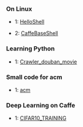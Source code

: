 ### On Linux

* 1: [HelloShell](https://github.com/AllenMao/Demo/tree/master/learningShell)

* 2: [CaffeBaseShell](https://github.com/AllenMao/Demo/tree/master/CaffeBaseShell)


### Learning Python

* 1: [Crawler_douban_movie](https://github.com/AllenMao/Demo/tree/master/douban_movie_top250)

### Small code for acm

* 1: [acm](https://github.com/AllenMao/Demo/tree/master/acm)

### Deep Learning on Caffe

* 1: [CIFAR10_TRAINING](https://github.com/AllenMao/Demo/tree/master/CIFAR10_TRAINING)
